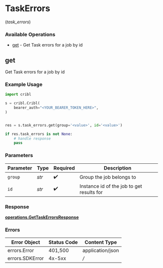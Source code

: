 # TaskErrors
(*task_errors*)

### Available Operations

* [get](#get) - Get Task errors for a job by id

## get

Get Task errors for a job by id

### Example Usage

```python
import cribl

s = cribl.Cribl(
    bearer_auth="<YOUR_BEARER_TOKEN_HERE>",
)


res = s.task_errors.get(group='<value>', id='<value>')

if res.task_errors is not None:
    # handle response
    pass
```

### Parameters

| Parameter                                 | Type                                      | Required                                  | Description                               |
| ----------------------------------------- | ----------------------------------------- | ----------------------------------------- | ----------------------------------------- |
| `group`                                   | *str*                                     | :heavy_check_mark:                        | Group the job belongs to                  |
| `id`                                      | *str*                                     | :heavy_check_mark:                        | Instance id of the job to get results for |


### Response

**[operations.GetTaskErrorsResponse](../../models/operations/gettaskerrorsresponse.md)**
### Errors

| Error Object     | Status Code      | Content Type     |
| ---------------- | ---------------- | ---------------- |
| errors.Error     | 401,500          | application/json |
| errors.SDKError  | 4x-5xx           | */*              |
